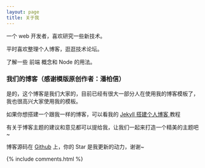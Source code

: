 ```yaml
---
layout: page
title: 关于我 
---
```


一个 web 开发者，喜欢研究一些新技术。

<p>

平时喜欢整理个人博客，逛逛技术论坛。

<p>

了解一些 前端 概念和 Node 的用法。

<p>


<h3> 我们的博客（感谢模版原创作者：潘柏信） </h3>  

<p>

是的，这个博客是我们大家的，目前已经有很大一部分人在使用我的博客模板了，我也很高兴大家使用我的模板。

<p>

如果你想搭建一个跟我一样的博客，可以看我的 
<a href="/2016/10/jekyll_tutorials1/"> Jekyll 搭建个人博客 </a>
教程

<p>

有关于博客主题的建议和意见都可以提给我，让我们一起来打造一个精美的主题吧~ 

<p> 

博客源码在 <a target="_blank" href='https://github.com/wanghaoweb/wanghaoweb.github.io/'>Github</a> 上，你的 Star 是我更新的动力，谢谢~

{% include comments.html %}



